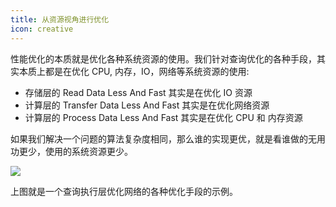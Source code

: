 ```yaml
---
title: 从资源视角进行优化
icon: creative
---
```


性能优化的本质就是优化各种系统资源的使用。我们针对查询优化的各种手段，其实本质上都是在优化 CPU, 内存，IO，网络等系统资源的使用:

* 存储层的 Read Data Less And Fast 其实是在优化 IO 资源
* 计算层的 Transfer Data Less And Fast 其实是在优化网络资源
* 计算层的 Process Data Less And Fast 其实是在优化 CPU 和 内存资源

如果我们解决一个问题的算法复杂度相同，那么谁的实现更优，就是看谁做的无用功更少，使用的系统资源更少。

![](https://blog.bcmeng.com/post/media/16795404287791/16806935525290.jpg)

上图就是一个查询执行层优化网络的各种优化手段的示例。
